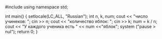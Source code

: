 #include <iostream>
using namespace std;

int main() {
	setlocale(LC_ALL, "Russian");
	int n, k, num;
	cout << "число учинеков: ";
	cin >> n; 
	cout << "количество яблок: ";
	cin >> k; 
	num = k / n;
	cout << "У каждого ученика есть " << num <<"яблок"; 
	system ("pause > nul");
	return 0;
}

